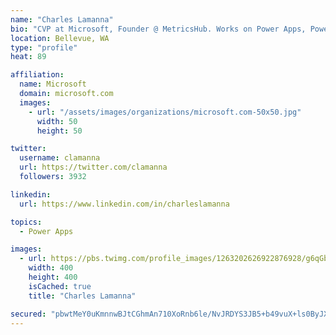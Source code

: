 ```yaml
---
name: "Charles Lamanna"
bio: "CVP at Microsoft, Founder @ MetricsHub. Works on Power Apps, Power Automate, Power Virtual Agent, Common Data Service and Dynamics 365."
location: Bellevue, WA
type: "profile"
heat: 89

affiliation:
  name: Microsoft
  domain: microsoft.com
  images:
    - url: "/assets/images/organizations/microsoft.com-50x50.jpg"
      width: 50
      height: 50

twitter:
  username: clamanna
  url: https://twitter.com/clamanna
  followers: 3932

linkedin:
  url: https://www.linkedin.com/in/charleslamanna

topics:
  - Power Apps

images:
  - url: https://pbs.twimg.com/profile_images/1263202626922876928/g6qGbHZ-_400x400.jpg
    width: 400
    height: 400
    isCached: true
    title: "Charles Lamanna"

secured: "pbwtMeY0uKmnnwBJtCGhmAn710XoRnb6le/NvJRDYS3JB5+b49vuX+ls0ByJXxhrwhvhWjE9IYMKOxWkLh1tGF0jCOSD2am9ICn7CVlyomiK6U1djar3Ay6jrbb9L6lJoiyGH9qE1KBWCgv8sLeeQVQsluegVa4wM7ZYY35B5TLPk90E/P+DwoWC7lmO2k7I/HQ3BCujSd5lEgnPHRyRGVgNtCZqvMNYjuhuiKZGWpfTUYtEC4DpRSo8pVj5PGsVvBSb+/R+NrCs570/YqARr9ifydZ4Ma0YQ8Y5vdp9vmh+WRpsUnY5k4XzBvPQgkvtsK5gA/elbP1u9pEtpyKVhCAn16NfkZ+tgvbIp1stmW9Gnv8p+xMuf5ZwV21RZ2OAcQMSxnT1PMcHvZ91aHMxdYqXsnijrZY0m09vyHBocl4=;Oo9kT8HiCa/usYnjNxDZ2g=="
---
```


